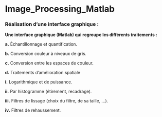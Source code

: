 # Image_Processing_Matlab
 
 
### Réalisation d’une interface graphique :


**Une interface graphique (Matlab) qui regroupe les différents traitements :**

  **a.** Échantillonnage et quantification.
  
  **b.** Conversion couleur à niveaux de gris.
  
  **c.** Conversion entre les espaces de couleur.
  
  **d.** Traitements d’amélioration spatiale
  
  **i.** Logarithmique et de puissance.

  **ii.** Par histogramme (étirement, recadrage).

  **iii.** Filtres de lissage (choix du filtre, de sa taille, …).

  **iv.** Filtres de rehaussement.
